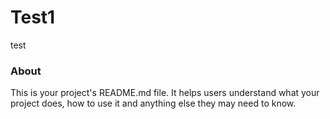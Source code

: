 Test1
=====

test

### About

This is your project's README.md file. It helps users understand what your
project does, how to use it and anything else they may need to know.